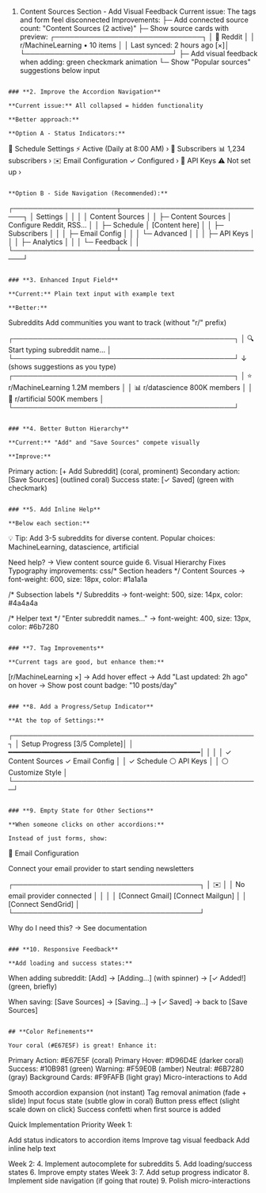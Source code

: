 1. Content Sources Section - Add Visual Feedback
Current issue: The tags and form feel disconnected
Improvements:
├─ Add connected source count: "Content Sources (2 active)"
├─ Show source cards with preview:
   ┌──────────────────────────────┐
   │ 📱 Reddit                    │
   │ r/MachineLearning • 10 items │
   │ Last synced: 2 hours ago  [×]│
   └──────────────────────────────┘
├─ Add visual feedback when adding: green checkmark animation
└─ Show "Popular sources" suggestions below input
```

### **2. Improve the Accordion Navigation**

**Current issue:** All collapsed = hidden functionality

**Better approach:**

**Option A - Status Indicators:**
```
📅 Schedule Settings          ⚡ Active (Daily at 8:00 AM)    ›
👥 Subscribers               📊 1,234 subscribers             ›
✉️  Email Configuration       ✓ Configured                    ›
🔑 API Keys                   ⚠️  Not set up                   ›
```

**Option B - Side Navigation (Recommended):**
```
┌─────────────────────┬──────────────────────────────┐
│ Settings            │                              │
│                     │  Content Sources             │
│ ├─ Content Sources  │  Configure Reddit, RSS...    │
│ ├─ Schedule         │  [Content here]              │
│ ├─ Subscribers      │                              │
│ ├─ Email Config     │                              │
│ └─ Advanced         │                              │
│    ├─ API Keys      │                              │
│    ├─ Analytics     │                              │
│    └─ Feedback      │                              │
└─────────────────────┴──────────────────────────────┘
```

### **3. Enhanced Input Field**

**Current:** Plain text input with example text

**Better:**
```
Subreddits
Add communities you want to track (without "r/" prefix)

┌─────────────────────────────────────────────┐
│ 🔍  Start typing subreddit name...          │
└─────────────────────────────────────────────┘
     ↓ (shows suggestions as you type)
┌─────────────────────────────────────────────┐
│ ⭐ r/MachineLearning    1.2M members         │
│ 📊 r/datascience        800K members         │
│ 🤖 r/artificial         500K members         │
└─────────────────────────────────────────────┘
```

### **4. Better Button Hierarchy**

**Current:** "Add" and "Save Sources" compete visually

**Improve:**
```
Primary action:    [+ Add Subreddit]  (coral, prominent)
Secondary action:  [Save Sources]      (outlined coral)
Success state:     [✓ Saved]           (green with checkmark)
```

### **5. Add Inline Help**

**Below each section:**
```
💡 Tip: Add 3-5 subreddits for diverse content. 
   Popular choices: MachineLearning, datascience, artificial

Need help? → View content source guide
6. Visual Hierarchy Fixes
Typography improvements:
css/* Section headers */
Content Sources → font-weight: 600, size: 18px, color: #1a1a1a

/* Subsection labels */
Subreddits → font-weight: 500, size: 14px, color: #4a4a4a

/* Helper text */
"Enter subreddit names..." → font-weight: 400, size: 13px, color: #6b7280
```

### **7. Tag Improvements**

**Current tags are good, but enhance them:**
```
[r/MachineLearning ×]  → Add hover effect
                      → Add "Last updated: 2h ago" on hover
                      → Show post count badge: "10 posts/day"
```

### **8. Add a Progress/Setup Indicator**

**At the top of Settings:**
```
┌─────────────────────────────────────────────────┐
│ Setup Progress                     [3/5 Complete]│
│ ━━━━━━━━━━━━━━━━━━━━━━━━━━━━━━━━━━━━━━━━━━━━━━│
│                                                  │
│ ✓ Content Sources    ✓ Email Config            │
│ ✓ Schedule           ⚪ API Keys                │
│ ⚪ Customize Style                               │
└──────────────────────────────────────────────────┘
```

### **9. Empty State for Other Sections**

**When someone clicks on other accordions:**

Instead of just forms, show:
```
📧 Email Configuration

Connect your email provider to start sending newsletters

┌──────────────────────────────────────┐
│         ✉️                            │
│   No email provider connected        │
│                                      │
│   [Connect Gmail]  [Connect Mailgun] │
│   [Connect SendGrid]                 │
└──────────────────────────────────────┘

Why do I need this? → See documentation
```

### **10. Responsive Feedback**

**Add loading and success states:**
```
When adding subreddit:
[Add] → [Adding...] (with spinner) → [✓ Added!] (green, briefly)

When saving:
[Save Sources] → [Saving...] → [✓ Saved] → back to [Save Sources]
```

## **Color Refinements**

Your coral (#E67E5F) is great! Enhance it:
```
Primary Action:    #E67E5F (coral)
Primary Hover:     #D96D4E (darker coral)
Success:           #10B981 (green)
Warning:           #F59E0B (amber)
Neutral:           #6B7280 (gray)
Background Cards:  #F9FAFB (light gray)
Micro-interactions to Add

Smooth accordion expansion (not instant)
Tag removal animation (fade + slide)
Input focus state (subtle glow in coral)
Button press effect (slight scale down on click)
Success confetti when first source is added

Quick Implementation Priority
Week 1:

Add status indicators to accordion items
Improve tag visual feedback
Add inline help text

Week 2:
4. Implement autocomplete for subreddits
5. Add loading/success states
6. Improve empty states
Week 3:
7. Add setup progress indicator
8. Implement side navigation (if going that route)
9. Polish micro-interactions